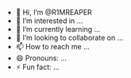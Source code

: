 - 👋 Hi, I’m @R1MREAPER
- 👀 I’m interested in ...
- 🌱 I’m currently learning ...
- 💞️ I’m looking to collaborate on ...
- 📫 How to reach me ...
- 😄 Pronouns: ...
- ⚡ Fun fact: ...

<!---
R1MREAPER/R1MREAPER is a ✨ special ✨ repository because its `README.md` (this file) appears on your GitHub profile.
You can click the Preview link to take a look at your changes.
--->
